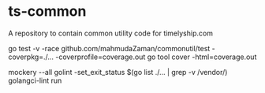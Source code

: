 # ts-common
A repository to contain common utility code for timelyship.com

go test  -v -race github.com/mahmudaZaman/commonutil/test -coverpkg=./... -coverprofile=coverage.out
go tool cover -html=coverage.out

mockery --all
golint -set_exit_status $(go list ./... | grep -v /vendor/)
golangci-lint run
